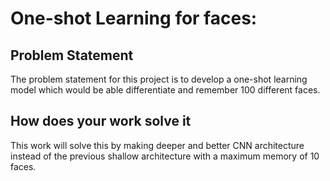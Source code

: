# One-shot Learning for faces:

## Problem Statement
The problem statement for this project is to develop a one-shot learning model which would be able differentiate and remember 100 different faces.

## How does your work solve it
This work will solve this by making deeper and better CNN architecture instead of the previous shallow architecture with a maximum memory of 10 faces.

